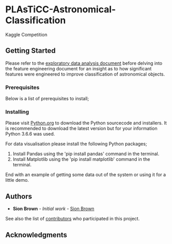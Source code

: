 # PLAsTiCC-Astronomical-Classification
Kaggle Competition

## Getting Started

Please refer to the [exploratory data analysis document](https://github.com/SionBrown/PLAsTiCC-Astronomical-Classification/blob/master/ExploritoryDataAnalysis.md) before delving into the feature engineering document for an insight as to how significant features were engineered to improve classification of astronomical objects. 

### Prerequisites

Below is a list of prerequisites to install;

### Installing

Please visit [Python.org](https://www.python.org/) to download the Python sourcecode and installers. It is recommended to download the latest version but for your information Python 3.6.6 was used.

For data visualisation please install the following Python packages;

1. Install Pandas using the 'pip install pandas' command in the terminal.
2. Install Matplotlib using the 'pip install matplotlib' command in the terminal.

End with an example of getting some data out of the system or using it for a little demo.

## Authors

* **Sion Brown** - *Initial work* - [Sion Brown](https://github.com/SionBrown)

See also the list of [contributors](https://github.com/SionBrown/PLAsTiCC-Astronomical-Classification/contributors) who participated in this project.

## Acknowledgments

